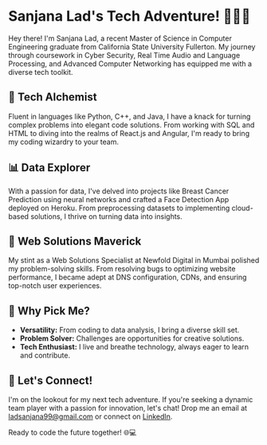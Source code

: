 # Sanjana Lad's Tech Adventure! 👩‍💻🚀

Hey there! I'm Sanjana Lad, a recent Master of Science in Computer Engineering graduate from California State University Fullerton. My journey through coursework in Cyber Security, Real Time Audio and Language Processing, and Advanced Computer Networking has equipped me with a diverse tech toolkit.

## 🚀 Tech Alchemist
Fluent in languages like Python, C++, and Java, I have a knack for turning complex problems into elegant code solutions. From working with SQL and HTML to diving into the realms of React.js and Angular, I'm ready to bring my coding wizardry to your team.

## 📊 Data Explorer
With a passion for data, I've delved into projects like Breast Cancer Prediction using neural networks and crafted a Face Detection App deployed on Heroku. From preprocessing datasets to implementing cloud-based solutions, I thrive on turning data into insights.

## 💼 Web Solutions Maverick
My stint as a Web Solutions Specialist at Newfold Digital in Mumbai polished my problem-solving skills. From resolving bugs to optimizing website performance, I became adept at DNS configuration, CDNs, and ensuring top-notch user experiences.

## 🌟 Why Pick Me?
- **Versatility:** From coding to data analysis, I bring a diverse skill set.
- **Problem Solver:** Challenges are opportunities for creative solutions.
- **Tech Enthusiast:** I live and breathe technology, always eager to learn and contribute.

## 🚀 Let's Connect!
I'm on the lookout for my next tech adventure. If you're seeking a dynamic team player with a passion for innovation, let's chat! Drop me an email at ladsanjana99@gmail.com or connect on [LinkedIn](https://www.linkedin.com/in/sanjanalad1999/).

Ready to code the future together! 🌐💻
